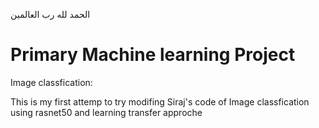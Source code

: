 الحمد لله رب العالمين
# Primary Machine learning Project
Image classfication:

 This is my first attemp to try  modifing Siraj's code of Image classfication using rasnet50 and learning transfer approche
